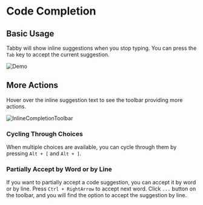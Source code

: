# Code Completion

## Basic Usage

Tabby will show inline suggestions when you stop typing. You can press the `Tab` key to accept the current suggestion.

![Demo](https://tabbyml.github.io/tabby/img/demo.gif)

## More Actions

Hover over the inline suggestion text to see the toolbar providing more actions.

![InlineCompletionToolbar](./toolbar.png)

### Cycling Through Choices

When multiple choices are available, you can cycle through them by pressing `Alt + [` and `Alt + ]`.

### Partially Accept by Word or by Line

If you want to partially accept a code suggestion, you can accept it by word or by line. Press `Ctrl + RightArrow` to accept next word. Click `...` button on the toolbar, and you will find the option to accept the suggestion by line.
 

